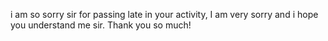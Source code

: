 i am so sorry sir for passing late in your activity, I am very sorry and i hope you understand me sir. Thank you so much!
